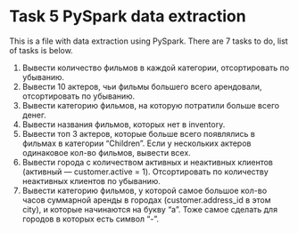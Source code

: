 # Task 5 PySpark data extraction

This is a file with data extraction using PySpark. There are 7 tasks to do, list of tasks is below.

1. Вывести количество фильмов в каждой категории, отсортировать по убыванию.
2. Вывести 10 актеров, чьи фильмы большего всего арендовали, отсортировать по убыванию.
3. Вывести категорию фильмов, на которую потратили больше всего денег.
4. Вывести названия фильмов, которых нет в inventory.
5. Вывести топ 3 актеров, которые больше всего появлялись в фильмах в категории “Children”. Если у нескольких актеров одинаковое кол-во фильмов, вывести всех.
6. Вывести города с количеством активных и неактивных клиентов (активный — customer.active = 1). Отсортировать по количеству неактивных клиентов по убыванию.
7. Вывести категорию фильмов, у которой самое большое кол-во часов суммарной аренды в городах (customer.address_id в этом city), и которые начинаются на букву “a”. Тоже самое сделать для городов в которых есть символ “-”.
